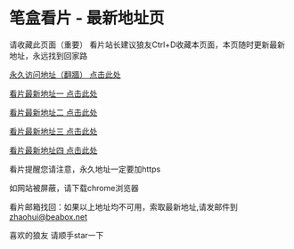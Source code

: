 # 笔盒看片 - 最新地址页

请收藏此页面（重要）
看片站长建议狼友Ctrl+D收藏本页面，本页随时更新最新地址，永远找到回家路

[永久访问地址（翻牆） 点击此处](https://beabox.net/)

[看片最新地址一 点击此处](https://2z4m4r4x9h3.shop)

[看片最新地址二 点击此处](https://2z9q5c6p2k0.shop)

[看片最新地址三 点击此处](https://2h6m2u1i5t5.shop)

[看片最新地址四 点击此处](https://2r0r9j4o3l4.shop)

看片提醒您请注意，永久地址一定要加https

如网站被屏蔽，请下载chrome浏览器

看片邮箱找回：如果以上地址均不可用，索取最新地址,请发邮件到 zhaohui@beabox.net

喜欢的狼友 请顺手star一下